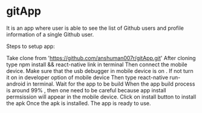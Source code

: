 # gitApp
It is an app where user is able to see the list of Github users and profile information of a single Github user.

Steps to setup app:

Take clone from 'https://github.com/anshuman007r/gitApp.git'
After cloning type npm install && react-native link in terminal
Then connect the mobile device. Make sure that the usb debugger in mobile device is on . If not turn it on in developer option of mobile device
Then type react-native run-android in terminal.
Wait for the app to be build
When the app build process is around 99% , then one need to be careful because app install permsission will appear in the mobile device.
Click on install button to install the apk
Once the apk is installed. The app is ready to use.
